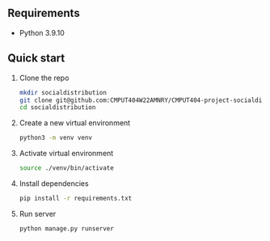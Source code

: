 ## Requirements

- Python 3.9.10

## Quick start

1. Clone the repo
   ```sh
   mkdir socialdistribution
   git clone git@github.com:CMPUT404W22AMNRY/CMPUT404-project-socialdistribution.git socialdistribution
   cd socialdistribution
   ```
2. Create a new virtual environment
   ```sh
   python3 -m venv venv
   ```
3. Activate virtual environment
   ```sh
   source ./venv/bin/activate
   ```
4. Install dependencies
   ```sh
   pip install -r requirements.txt
   ```
5. Run server
   ```sh
   python manage.py runserver
   ```
